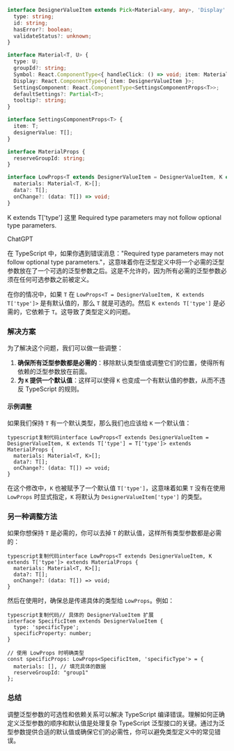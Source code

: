 ```ts
interface DesignerValueItem extends Pick<Material<any, any>, 'Display' | 'SettingsComponent' | 'tooltip'> {
  type: string;
  id: string;
  hasError?: boolean;
  validateStatus?: unknown;
}

interface Material<T, U> {
  type: U;
  groupId?: string;
  Symbol: React.ComponentType<{ handleClick: () => void; item: Material<T, U> }>;
  Display: React.ComponentType<{ item: DesignerValueItem }>;
  SettingsComponent: React.ComponentType<SettingsComponentProps<T>>;
  defaultSettings?: Partial<T>;
  tooltip?: string;
}

interface SettingsComponentProps<T> {
  item: T;
  designerValue: T[];
}

interface MaterialProps {
  reserveGroupId: string;
}

interface LowProps<T extends DesignerValueItem = DesignerValueItem, K extends T['type']> extends MaterialProps {
  materials: Material<T, K>[];
  data?: T[];
  onChange?: (data: T[]) => void;
}
```

K extends T['type'] 这里 Required type parameters may not follow optional type parameters.

ChatGPT

在 TypeScript 中，如果你遇到错误消息："Required type parameters may not follow optional type parameters."，这意味着你在泛型定义中将一个必需的泛型参数放在了一个可选的泛型参数之后。这是不允许的，因为所有必需的泛型参数必须在任何可选参数之前被定义。

在你的情况中，如果 `T` 在 `LowProps<T = DesignerValueItem, K extends T['type']>` 是有默认值的，那么 `T` 就是可选的。然后 `K extends T['type']` 是必需的，它依赖于 `T`。这导致了类型定义的问题。

### 解决方案

为了解决这个问题，我们可以做一些调整：

1. **确保所有泛型参数都是必需的**：移除默认类型值或调整它们的位置，使得所有依赖的泛型参数放在前面。
2. **为 `K` 提供一个默认值**：这样可以使得 `K` 也变成一个有默认值的参数，从而不违反 TypeScript 的规则。

#### 示例调整

如果我们保持 `T` 有一个默认类型，那么我们也应该给 `K` 一个默认值：

```
typescript复制代码interface LowProps<T extends DesignerValueItem = DesignerValueItem, K extends T['type'] = T['type']> extends MaterialProps {
  materials: Material<T, K>[];
  data?: T[];
  onChange?: (data: T[]) => void;
}
```

在这个修改中，`K` 也被赋予了一个默认值 `T['type']`，这意味着如果 `T` 没有在使用 `LowProps` 时显式指定，`K` 将默认为 `DesignerValueItem['type']` 的类型。

### 另一种调整方法

如果你想保持 `T` 是必需的，你可以去掉 `T` 的默认值，这样所有类型参数都是必需的：

```
typescript复制代码interface LowProps<T extends DesignerValueItem, K extends T['type']> extends MaterialProps {
  materials: Material<T, K>[];
  data?: T[];
  onChange?: (data: T[]) => void;
}
```

然后在使用时，确保总是传递具体的类型给 `LowProps`。例如：

```
typescript复制代码// 具体的 DesignerValueItem 扩展
interface SpecificItem extends DesignerValueItem {
  type: 'specificType';
  specificProperty: number;
}

// 使用 LowProps 时明确类型
const specificProps: LowProps<SpecificItem, 'specificType'> = {
  materials: [], // 填充具体的数据
  reserveGroupId: "group1"
};
```

### 总结

调整泛型参数的可选性和依赖关系可以解决 TypeScript 编译错误。理解如何正确定义泛型参数的顺序和默认值是处理复杂 TypeScript 泛型接口的关键。通过为泛型参数提供合适的默认值或确保它们的必需性，你可以避免类型定义中的常见错误。
